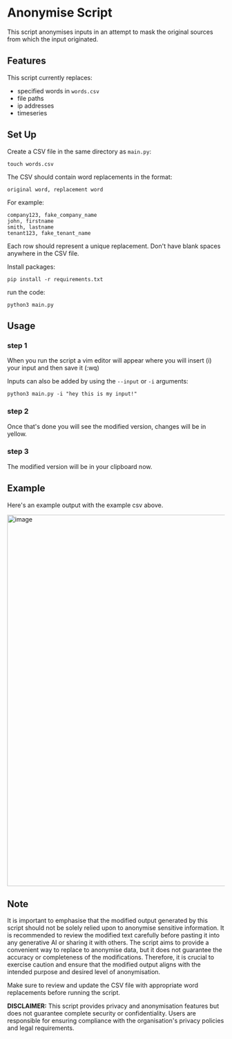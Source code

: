 # Anonymise Script

This script anonymises inputs in an attempt to mask the original sources from which the input originated.

## Features

This script currently replaces:
- specified words in `words.csv`
- file paths
- ip addresses
- timeseries

## Set Up
Create a CSV file in the same directory as `main.py`:

```
touch words.csv
```

The CSV should contain word replacements in the format:

```csv
original word, replacement word
```

For example:

```csv
company123, fake_company_name
john, firstname
smith, lastname
tenant123, fake_tenant_name
```
 
Each row should represent a unique replacement. Don't have blank spaces anywhere in the CSV file.

Install packages:

```
pip install -r requirements.txt
```

run the code:

```
python3 main.py
```

## Usage

### step 1
When you run the script a vim editor will appear where you will insert (i) your input and then save it (:wq)

Inputs can also be added by using the `--input` or `-i` arguments:

```
python3 main.py -i "hey this is my input!"
```

### step 2
Once that's done you will see the modified version, changes will be in yellow.

### step 3
The modified version will be in your clipboard now.

## Example

Here's an example output with the example csv above.

<img width="860" alt="image" src="https://github.com/ronan-s1/Anonymise-Script/assets/85257187/34398d39-aa92-4a20-9327-6c4deabefd93">

## Note

It is important to emphasise that the modified output generated by this script should not be solely relied upon to anonymise sensitive information. It is recommended to review the modified text carefully before pasting it into any generative AI or sharing it with others. The script aims to provide a convenient way to replace to anonymise data, but it does not guarantee the accuracy or completeness of the modifications. Therefore, it is crucial to exercise caution and ensure that the modified output aligns with the intended purpose and desired level of anonymisation.

Make sure to review and update the CSV file with appropriate word replacements before running the script.

**DISCLAIMER:** This script provides privacy and anonymisation features but does not guarantee complete security or confidentiality. Users are responsible for ensuring compliance with the organisation's privacy policies and legal requirements.

